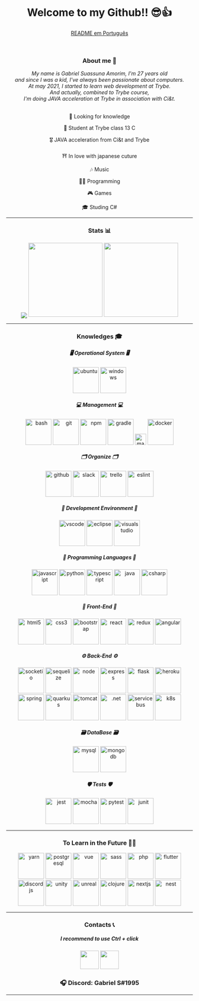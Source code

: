<link rel="stylesheet" href="https://cdn.jsdelivr.net/gh/devicons/devicon@v2.14.0/devicon.min.css">
<header>
  <h1 align="center">
    Welcome to my Github!! 😎👍
  </h1>
  <div align="center">
    <a href="https://github.com/Gabriel-Lobin">
      <p>README em Português</p>
    </a>
  </div>
</header>
<main>
  <section>
    <h3 align="center">
      About me 👀
    </h3>
    <div align="center">
        <i> My name is Gabriel Suassuna Amorim, I'm 27 years old </i> 
      <br>
        <i> and since I was a kid, I've always been passionate about computers. </i> 
      <br>
        <i> At may 2021, I started to learn web development at Trybe. </i> 
      <br>
        <i> And actually, combined to Trybe course, </i>      
      <br>
        <i> I'm doing JAVA acceleration at Trybe in association with Ci&t. </i>
      <br>
      <br>
    </div>
    <div align="center">
      <p>🚀 Looking for knowledge</p>
      <p>👻 Student at Trybe class 13 C</p>      
      <p>🎖️ JAVA acceleration from Ci&t and Trybe</p>
      <p>⛩ In love with japanese cuture</p>
      <p>🎶 Music</p>
      <p>🧑‍💻 Programming</p>
      <p>🎮 Games</p>      
      <p>🎓 Studing C#</p>
    </div>
  </section> 
    <hr>
  <section>
    <!--stats-->
    <div align="center">
      <h3 align="center">Stats 📊 </h3>
      <img align="center" src="https://activity-graph.herokuapp.com/graph?username=Gabriel-Lobin&theme=xcode">
      <img height="200em" src="https://github-readme-stats.vercel.app/api?username=Gabriel-Lobin&show_icons=true&include_all_commits=true&theme=dark"/>
      <img height="200em" src="https://github-readme-stats.vercel.app/api/top-langs/?username=Gabriel-Lobin&theme=dark&langs_count=10&layout=compact"/>
    </div>
  </section>
 <hr>
  <section>
    <!--stacks-->
    <h3 align="center">Knowledges 🎓</h3>
    <div align="center">
      <!--https://devicon.dev-->
      <div>
        <h5> 🖥 Operational System 🖥 </h5>
          <img height="70em" alt="ubuntu" src="https://cdn.jsdelivr.net/gh/devicons/devicon/icons/ubuntu/ubuntu-plain-wordmark.svg"/>
          <img height="70em" alt="windows" src="https://cdn.jsdelivr.net/gh/devicons/devicon/icons/windows8/windows8-original.svg"/>
      </div>  
      <div>  
        <h5> 💻 Management 💻 </h5>
          <img height="70em" alt="bash" src="https://cdn.jsdelivr.net/gh/devicons/devicon/icons/bash/bash-plain.svg" />
          <img height="70em" alt="git" src="https://cdn.jsdelivr.net/gh/devicons/devicon/icons/git/git-original-wordmark.svg"/>          
          <img height="70em" alt="npm" src="https://cdn.jsdelivr.net/gh/devicons/devicon/icons/npm/npm-original-wordmark.svg"/>
          <img height="70em" alt="gradle" src="https://cdn.jsdelivr.net/gh/devicons/devicon/icons/gradle/gradle-plain-wordmark.svg"/>
          <img height="30em" alt="maven" src="https://upload.wikimedia.org/wikipedia/commons/thumb/5/52/Apache_Maven_logo.svg/1280px-Apache_Maven_logo.svg.png"/>       
          <img height="70em" alt="docker" src="https://cdn.jsdelivr.net/gh/devicons/devicon/icons/docker/docker-original-wordmark.svg"/>
      </div>
       <div>  
        <h5> 🗂 Organize 🗂 </h5>                    
          <img height="70em" alt="github" src="https://cdn.jsdelivr.net/gh/devicons/devicon/icons/github/github-original-wordmark.svg"/>          
          <img height="70em" alt="slack" src="https://cdn.jsdelivr.net/gh/devicons/devicon/icons/slack/slack-original-wordmark.svg"/>
          <img height="70em" alt="trello" src="https://cdn.jsdelivr.net/gh/devicons/devicon/icons/trello/trello-plain-wordmark.svg"/>
          <img height="70em" alt="eslint" src="https://cdn.jsdelivr.net/gh/devicons/devicon/icons/eslint/eslint-original-wordmark.svg"/>
      </div>
      <div>
        <h5> 🔬 Development Environment 🔬 </h5>
          <img height="70em" alt="vscode" src="https://cdn.jsdelivr.net/gh/devicons/devicon/icons/vscode/vscode-original-wordmark.svg"/>
          <img height="70em" alt="eclipse" src="https://cdn.freebiesupply.com/logos/large/2x/eclipse-11-logo-png-transparent.png"/>
          <img height="70em" alt="visualstudio" src="https://cdn.jsdelivr.net/gh/devicons/devicon/icons/visualstudio/visualstudio-plain-wordmark.svg"/>
      </div>
       <div>
        <h5> 🧩 Programming Languages 🧩 </h5>
          <img height="70em" alt="javascript" src="https://cdn.jsdelivr.net/gh/devicons/devicon/icons/javascript/javascript-original.svg"/>
          <img height="70em" alt="python" src="https://cdn.jsdelivr.net/gh/devicons/devicon/icons/python/python-original-wordmark.svg"/>
          <img height="70em" alt="typescript" src="https://cdn.jsdelivr.net/gh/devicons/devicon/icons/typescript/typescript-plain.svg"/>
          <img height="70em" alt="java" src="https://cdn.jsdelivr.net/gh/devicons/devicon/icons/java/java-original-wordmark.svg"/>
          <img height="70em" alt="csharp" src="https://cdn.jsdelivr.net/gh/devicons/devicon/icons/csharp/csharp-line.svg"/>
      </div>
      <div>
        <h5> 🎨 Front-End 🎨 </h5>
          <img height="70em" alt="html5" src="https://cdn.jsdelivr.net/gh/devicons/devicon/icons/html5/html5-original.svg"/>
          <img height="70em" alt="css3" src="https://cdn.jsdelivr.net/gh/devicons/devicon/icons/css3/css3-original.svg"/>          
          <img height="70em" alt="bootstrap" src="https://cdn.jsdelivr.net/gh/devicons/devicon/icons/bootstrap/bootstrap-original.svg"/>
          <img height="70em" alt="react" src="https://cdn.jsdelivr.net/gh/devicons/devicon/icons/react/react-original-wordmark.svg"/>
          <img height="70em" alt="redux" src="https://cdn.jsdelivr.net/gh/devicons/devicon/icons/redux/redux-original.svg"/>  
          <img height="70em" alt="angular" src="https://cdn.jsdelivr.net/gh/devicons/devicon/icons/angularjs/angularjs-original-wordmark.svg"/>
      </div>
      <div>
        <h5> ⚙ Back-End ⚙ </h5>
          <img height="70em" alt="socketio" src="https://cdn.jsdelivr.net/gh/devicons/devicon/icons/socketio/socketio-original-wordmark.svg"/>             
          <img height="70em" alt="sequelize" src="https://cdn.jsdelivr.net/gh/devicons/devicon/icons/sequelize/sequelize-original-wordmark.svg"/>         
          <img height="70em" alt="node" src="https://cdn.jsdelivr.net/gh/devicons/devicon/icons/nodejs/nodejs-original-wordmark.svg"/>
          <img height="70em" alt="express" src="https://cdn.jsdelivr.net/gh/devicons/devicon/icons/express/express-original-wordmark.svg"/>          
          <img height="70em" alt="flask" src="https://cdn.jsdelivr.net/gh/devicons/devicon/icons/flask/flask-original-wordmark.svg"/>          
          <img height="70em" alt="heroku" src="https://cdn.jsdelivr.net/gh/devicons/devicon/icons/heroku/heroku-original-wordmark.svg"/>          
          <img height="70em" alt="spring" src="https://cdn.jsdelivr.net/gh/devicons/devicon/icons/spring/spring-plain-wordmark.svg"/>
          <img height="70em" alt="quarkus" src="https://litslink.com/wp-content/uploads/2021/09/quarkus_logo_vertical_rgb_default-1.svg"/>
          <img height="70em" alt="tomcat" src="https://cdn.jsdelivr.net/gh/devicons/devicon/icons/tomcat/tomcat-line-wordmark.svg" />
          <img height="70em" alt=".net" src="https://cdn.jsdelivr.net/gh/devicons/devicon/icons/dot-net/dot-net-plain-wordmark.svg"/>
          <img height="70em" alt="servicebus" src="https://static-00.iconduck.com/assets.00/service-bus-queues-icon-443x512-g4d186cu.png"/>
          <img height="70em" alt="k8s" src="https://cdn.jsdelivr.net/gh/devicons/devicon/icons/kubernetes/kubernetes-plain-wordmark.svg" />
      </div>
      <div>
        <h5> 🗃 DataBase 🗃 </h5>
          <img height="70em" alt="mysql" src="https://cdn.jsdelivr.net/gh/devicons/devicon/icons/mysql/mysql-original-wordmark.svg"/>
          <img height="70em" alt="mongodb" src="https://cdn.jsdelivr.net/gh/devicons/devicon/icons/mongodb/mongodb-original-wordmark.svg"/>
       </div>
       <div>
       <div>  
        <h5> 🛡 Tests 🛡 </h5>
          <img height="70em" alt="jest" src="https://cdn.jsdelivr.net/gh/devicons/devicon/icons/jest/jest-plain.svg"/>
          <img height="70em" alt="mocha" src="https://cdn.jsdelivr.net/gh/devicons/devicon/icons/mocha/mocha-plain.svg"/>
          <img height="70em" alt="pytest" src="https://cdn.jsdelivr.net/gh/devicons/devicon/icons/pytest/pytest-plain-wordmark.svg"/>  
          <img height="70em" alt="junit" src="https://www.opencodez.com/wp-content/uploads/2019/04/Junit-1.png"/>
      </div>
    </div>
  </section>
 <hr>
  <section>
    <h3 align="center">To Learn in the Future 👨‍💻 </h3>
     <div align="center">
      <img height="70em" alt="yarn" src="https://cdn.jsdelivr.net/gh/devicons/devicon/icons/yarn/yarn-original-wordmark.svg"/>      
      <img height="70em" alt="postgresql" src="https://cdn.jsdelivr.net/gh/devicons/devicon/icons/postgresql/postgresql-original-wordmark.svg"/>         
      <img height="70em" alt="vue" src="https://cdn.jsdelivr.net/gh/devicons/devicon/icons/vuejs/vuejs-original-wordmark.svg"/>      
      <img height="70em" alt="sass" src="https://cdn.jsdelivr.net/gh/devicons/devicon/icons/sass/sass-original.svg"/>      
      <img height="70em" alt="php" src="https://cdn.jsdelivr.net/gh/devicons/devicon/icons/php/php-plain.svg"/>
      <img height="70em" alt="flutter" src="https://cdn.jsdelivr.net/gh/devicons/devicon/icons/flutter/flutter-original.svg"/>      
      <img height="70em" alt="discordjs" src="https://cdn.jsdelivr.net/gh/devicons/devicon/icons/discordjs/discordjs-original-wordmark.svg"/>
      <img height="70em" alt="unity" src="https://cdn.jsdelivr.net/gh/devicons/devicon/icons/unity/unity-original-wordmark.svg"/>
      <img height="70em" alt="unreal" src="https://cdn.jsdelivr.net/gh/devicons/devicon/icons/unrealengine/unrealengine-original-wordmark.svg"/>
      <img height="70em" alt="clojure" src="https://cdn.jsdelivr.net/gh/devicons/devicon/icons/clojure/clojure-line.svg"/>
      <img height="70em" alt="nextjs" src="https://cdn.jsdelivr.net/gh/devicons/devicon/icons/nextjs/nextjs-original-wordmark.svg" />
      <img height="70em" alt="nest" src="https://cdn.jsdelivr.net/gh/devicons/devicon/icons/nestjs/nestjs-plain-wordmark.svg" />
    <div/>
  <section/>
 <hr>
  <section>
  <!--links-->
  <h3 align="center">Contacts 📞</h3>
    <h5>I recommend to use Ctrl + click</h5>
  <div align="center">
    <a href="https://www.linkedin.com/in/gabrielsuassunaamorim/" target="_blank">
      <img height="50em" src="https://logospng.org/download/linkedin/logo-linkedin-icon-2048.png"></a>
<!--     <a href="https://www.twitch.tv/lobinhoxd" target="_blank">
      <img height="50em" src="https://img.utdstc.com/icon/97d/da6/97dda66e6e0fe5b6f27b89e6e1a00f246bf82a92e4800300bb6a939cce00d1f7:200"></a> -->
    <a href="https://www.instagram.com/gsa_lobin/" target="_blank">
      <img height="50em" src="https://upload.wikimedia.org/wikipedia/commons/thumb/a/a5/Instagram_icon.png/1024px-Instagram_icon.png"></a>
    <!-- <a href="http://api.whatsapp.com/send?phone=(telefone)" target="_blank">
      <img height="50em" src="https://www.gruporeporter.com.br/wp-content/uploads/2021/02/d9d97d48264770f85d35c208f279152c.png"></a> -->
    <h3>🎧 Discord: Gabriel S#1995</h3>
  </div>
  </section>
</main>
    <hr>
